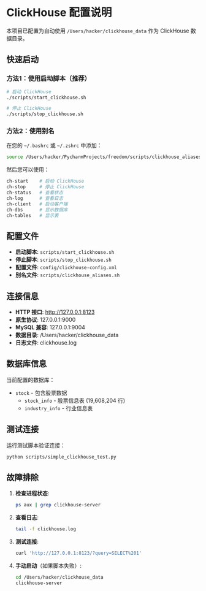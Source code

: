 # ClickHouse 配置说明

本项目已配置为自动使用 `/Users/hacker/clickhouse_data` 作为 ClickHouse 数据目录。

## 快速启动

### 方法1：使用启动脚本（推荐）
```bash
# 启动 ClickHouse
./scripts/start_clickhouse.sh

# 停止 ClickHouse
./scripts/stop_clickhouse.sh
```

### 方法2：使用别名
在您的 `~/.bashrc` 或 `~/.zshrc` 中添加：
```bash
source /Users/hacker/PycharmProjects/freedom/scripts/clickhouse_aliases.sh
```

然后您可以使用：
```bash
ch-start    # 启动 ClickHouse
ch-stop     # 停止 ClickHouse
ch-status   # 查看状态
ch-log      # 查看日志
ch-client   # 启动客户端
ch-dbs      # 显示数据库
ch-tables   # 显示表
```

## 配置文件

- **启动脚本**: `scripts/start_clickhouse.sh`
- **停止脚本**: `scripts/stop_clickhouse.sh`
- **配置文件**: `config/clickhouse-config.xml`
- **别名文件**: `scripts/clickhouse_aliases.sh`

## 连接信息

- **HTTP 接口**: http://127.0.0.1:8123
- **原生协议**: 127.0.0.1:9000
- **MySQL 兼容**: 127.0.0.1:9004
- **数据目录**: /Users/hacker/clickhouse_data
- **日志文件**: clickhouse.log

## 数据库信息

当前配置的数据库：
- `stock` - 包含股票数据
  - `stock_info` - 股票信息表 (19,608,204 行)
  - `industry_info` - 行业信息表

## 测试连接

运行测试脚本验证连接：
```bash
python scripts/simple_clickhouse_test.py
```

## 故障排除

1. **检查进程状态**:
   ```bash
   ps aux | grep clickhouse-server
   ```

2. **查看日志**:
   ```bash
   tail -f clickhouse.log
   ```

3. **测试连接**:
   ```bash
   curl 'http://127.0.0.1:8123/?query=SELECT%201'
   ```

4. **手动启动**（如果脚本失败）:
   ```bash
   cd /Users/hacker/clickhouse_data
   clickhouse-server
   ```

